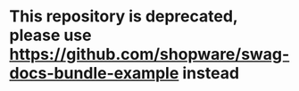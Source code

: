 # This repository is deprecated, please use https://github.com/shopware/swag-docs-bundle-example instead
